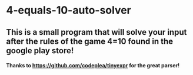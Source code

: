 # 4-equals-10-auto-solver
## This is a small program that will solve your input after the rules of the game 4=10 found in the google play store!

#### Thanks to https://github.com/codeplea/tinyexpr for the great parser!
